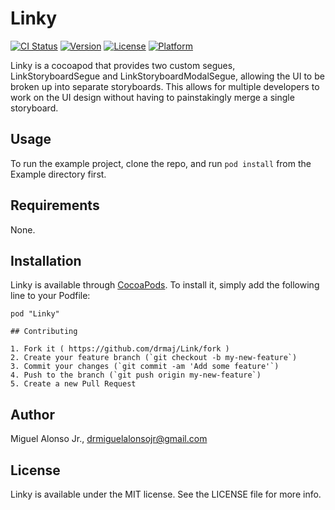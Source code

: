 # Linky

[![CI Status](http://img.shields.io/drmaj/Linky.svg?style=flat)](https://travis-ci.org/drmaj/Linky)
[![Version](https://img.shields.io/cocoapods/v/Linky.svg?style=flat)](http://cocoadocs.org/docsets/Linky)
[![License](https://img.shields.io/cocoapods/l/Linky.svg?style=flat)](http://cocoadocs.org/docsets/Linky)
[![Platform](https://img.shields.io/cocoapods/p/Linky.svg?style=flat)](http://cocoadocs.org/docsets/Linky)

Linky is a cocoapod that provides two custom segues, LinkStoryboardSegue and LinkStoryboardModalSegue, allowing the UI to be broken up into separate storyboards. This allows for multiple developers to work on the UI design without having to painstakingly merge a single storyboard.

## Usage

To run the example project, clone the repo, and run `pod install` from the Example directory first.

## Requirements

None.

## Installation

Linky is available through [CocoaPods](http://cocoapods.org). To install
it, simply add the following line to your Podfile:

    pod "Linky"
    
    ## Contributing
    
    1. Fork it ( https://github.com/drmaj/Link/fork )
    2. Create your feature branch (`git checkout -b my-new-feature`)
    3. Commit your changes (`git commit -am 'Add some feature'`)
    4. Push to the branch (`git push origin my-new-feature`)
    5. Create a new Pull Request

## Author

Miguel Alonso Jr., drmiguelalonsojr@gmail.com

## License

Linky is available under the MIT license. See the LICENSE file for more info.

